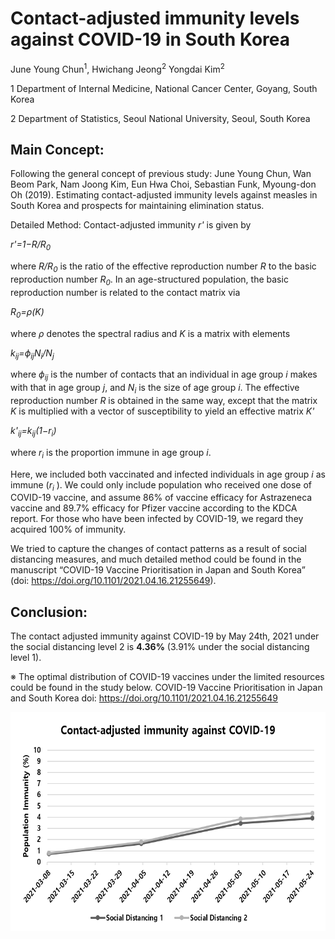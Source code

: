 

# Contact-adjusted immunity levels against COVID-19 in South Korea

June Young Chun<sup>1</sup>, Hwichang Jeong<sup>2</sup> Yongdai Kim<sup>2</sup>


1 Department of Internal Medicine, National Cancer Center, Goyang, South Korea

2 Department of Statistics, Seoul National University, Seoul, South Korea

## Main Concept: 
Following the general concept of previous study:
June Young Chun, Wan Beom Park, Nam Joong Kim, Eun Hwa Choi, Sebastian Funk, Myoung-don Oh (2019). Estimating contact-adjusted immunity levels against measles in South Korea and prospects for maintaining elimination status.

Detailed Method:
Contact-adjusted immunity *r'* is given by

*r'=1−R/R<sub>0</sub>*

where *R/R<sub>0</sub>* is the ratio of the effective reproduction number *R* to the basic reproduction number *R<sub>0</sub>*.
In an age-structured population, the basic reproduction number is related to the contact matrix via


*R<sub>0</sub>=&rho;(K)*


where *&rho;* denotes the spectral radius and *K* is a matrix with elements


*k<sub>ij</sub>=ϕ<sub>ij</sub>N<sub>i</sub>/N<sub>j</sub>*


where *ϕ<sub>ij</sub>* is the number of contacts that an individual in age group *i* makes with that in age group *j*, and *N<sub>i</sub>* is the size of age group *i*. The effective reproduction number *R* is obtained in the same way, except that the matrix *K* is multiplied with a vector of susceptibility to yield an effective matrix *K'*


*k'<sub>ij</sub>=k<sub>ij</sub>(1−r<sub>i</sub>)*


where *r<sub>i</sub>* is the proportion immune in age group *i*.

Here, we included both vaccinated and infected individuals in age group *i* as immune (*r<sub>i</sub>* ). We could only include population who received one dose of COVID-19 vaccine, and assume 86% of vaccine efficacy for Astrazeneca vaccine and 89.7% efficacy for Pfizer vaccine according to the KDCA report. For those who have been infected by COVID-19, we regard they acquired 100% of immunity. 

We tried to capture the changes of contact patterns as a result of social distancing measures, and much detailed method could be found in the manuscript “COVID-19 Vaccine Prioritisation in Japan and South Korea” (doi: https://doi.org/10.1101/2021.04.16.21255649). 

## Conclusion:
The contact adjusted immunity against COVID-19 by May 24th, 2021 under the social distancing level 2 is __**4.36%**__ (3.91% under the social distancing level 1). 

※ The optimal distribution of COVID-19 vaccines under the limited resources could be found in the study below. 
COVID-19 Vaccine Prioritisation in Japan and South Korea
doi: https://doi.org/10.1101/2021.04.16.21255649

<p align="center"><img src="./img/img.png" height="350px" width="600px"></p>
